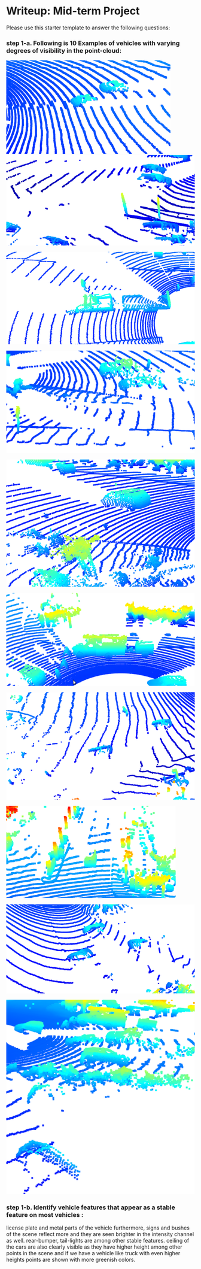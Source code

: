 # Writeup: Mid-term Project

Please use this starter template to answer the following questions:

### step 1-a. Following is 10 Examples of vehicles with varying degrees of visibility in the point-cloud:

![alt text](https://github.com/PardisTaghavi/nd013-c2-fusion-starter/blob/main/img/test1.png)
![alt text](https://github.com/PardisTaghavi/nd013-c2-fusion-starter/blob/main/img/test2.png)

![alt text](https://github.com/PardisTaghavi/nd013-c2-fusion-starter/blob/main/img/test3.png)

![alt text](https://github.com/PardisTaghavi/nd013-c2-fusion-starter/blob/main/img/test4.png)

![alt text](https://github.com/PardisTaghavi/nd013-c2-fusion-starter/blob/main/img/test5.png)

![alt text](https://github.com/PardisTaghavi/nd013-c2-fusion-starter/blob/main/img/test6.png)

![alt text](https://github.com/PardisTaghavi/nd013-c2-fusion-starter/blob/main/img/test7.png)

![alt text](https://github.com/PardisTaghavi/nd013-c2-fusion-starter/blob/main/img/test8.png)

![alt text](https://github.com/PardisTaghavi/nd013-c2-fusion-starter/blob/main/img/test9.png)

![alt text](https://github.com/PardisTaghavi/nd013-c2-fusion-starter/blob/main/img/test10.png)




### step 1-b. Identify vehicle features that appear as a stable feature on most vehicles :

license plate and metal parts of the vehicle furthermore, signs and bushes of the scene reflect more and they are seen brighter in the intensity channel as well.
rear-bumper, tail-lights are among other stable features.
ceiling of the cars are also clearly visible as they have higher height among other points in the scene and if we have a vehicle like truck with even higher heights points are shown with more greenish colors.


